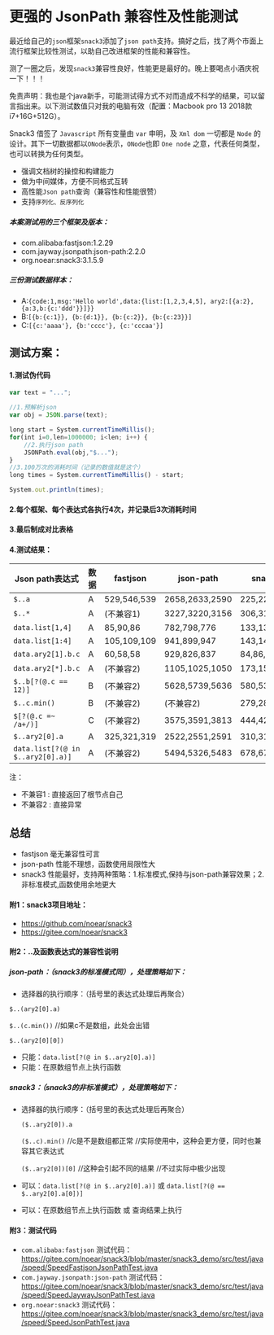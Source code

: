 # 更强的 JsonPath 兼容性及性能测试

最近给自己的`json`框架`snack3`添加了`json path`支持。搞好之后，找了两个市面上流行框架比较性测试，以助自己改进框架的性能和兼容性。



测了一圈之后，发现`snack3`兼容性良好，性能更是最好的。晚上要喝点小酒庆祝一下！！！

免责声明：我也是个java新手，可能测试得方式不对而造成不科学的结果，可以留言指出来。以下测试数值只对我的电脑有效（配置：Macbook pro 13 2018款 i7+16G+512G）。



Snack3 借签了 `Javascript` 所有变量由 `var` 申明，及 `Xml dom` 一切都是 `Node` 的设计。其下一切数据都以`ONode`表示，`ONode`也即 `One node` 之意，代表任何类型，也可以转换为任何类型。
* 强调文档树的操控和构建能力
* 做为中间媒体，方便不同格式互转
* 高性能`Json path`查询（兼容性和性能很赞）
* 支持`序列化、反序列化`



##### 本案测试用的三个框架及版本：
* com.alibaba:fastjson:1.2.29
* com.jayway.jsonpath:json-path:2.2.0
* org.noear:snack3:3.1.5.9

##### 三份测试数据样本：
* A:`{code:1,msg:'Hello world',data:{list:[1,2,3,4,5], ary2:[{a:2},{a:3,b:{c:'ddd'}}]}}`
* B:`[{b:{c:1}}, {b:{d:1}}, {b:{c:2}}, {b:{c:23}}]`
* C:`[{c:'aaaa'}, {b:'cccc'}, {c:'cccaa'}]`

## 测试方案：
#### 1.测试伪代码
```javascript
var text = "...";

//1.预解析json
var obj = JSON.parse(text);

long start = System.currentTimeMillis();
for(int i=0,len=1000000; i<len; i++) {
    //2.执行json path
    JSONPath.eval(obj,"$..."); 
}
//3.100万次的消耗时间（记录的数值就是这个）
long times = System.currentTimeMillis() - start;

System.out.println(times);
```
#### 2.每个框架、每个表达式各执行4次，并记录后3次消耗时间
#### 3.最后制成对比表格

#### 4.测试结果：

| Json path表达式 | 数据 | fastjson | json-path | snack3 |
| --- | --- | ---| --- | --- |
| `$..a` | A | 529,546,539 | 2658,2633,2590 | 225,225,232 |
| `$..*` | A | (不兼容1) | 3227,3220,3156 | 306,315,325 |
| `data.list[1,4]` | A | 85,90,86 | 782,798,776 | 133,137,131 |
| `data.list[1:4]` | A | 105,109,109 | 941,899,947 | 143,145,146 |
| `data.ary2[1].b.c` | A | 60,58,58 | 929,826,837 | 84,86,80 |
| `data.ary2[*].b.c` | A | (不兼容2) | 1105,1025,1050 | 173,152,155 |
| `$..b[?(@.c == 12)]` | B | (不兼容2) | 5628,5739,5636 | 580,535,532 |
| `$..c.min()` | B | (不兼容2) | (不兼容2) | 279,282,285 |
| `$[?(@.c =~ /a+/)]` | C | (不兼容2) | 3575,3591,3813 | 444,423,429 |
| `$..ary2[0].a` | A | 325,321,319 | 2522,2551,2591 | 310,311,314 |
| `data.list[?(@ in $..ary2[0].a)]` | A | (不兼容2) | 5494,5326,5483 | 678,674,667 |

注：
* 不兼容1 : 直接返回了根节点自己
* 不兼容2 : 直接异常

## 总结

* fastjson 毫无兼容性可言
* json-path 性能不理想，函数使用局限性大
* snack3 性能最好，支持两种策略：1.标准模式,保持与json-path兼容效果；2.非标准模式,函数使用余地更大 

#### 附1：snack3项目地址：

* https://github.com/noear/snack3
* https://gitee.com/noear/snack3

#### 附2：..及函数表达式的兼容性说明
##### json-path：（snack3的标准模式同），处理策略如下：
*  选择器的执行顺序：（括号里的表达式处理后再聚合）

  `$..(ary2[0].a)` 
  
  `$..(c.min())`   //如果c不是数组，此处会出错
  
  `$..(ary2[0][0])` 
* 只能：`data.list[?(@ in $..ary2[0].a)]`
* 只能：在原数组节点上执行函数

##### snack3：（snack3的非标准模式），处理策略如下：
* 选择器的执行顺序：（括号里的表达式处理后再聚合）

  `($..ary2[0]).a`    
  
  `($..c).min()`    //c是不是数组都正常 //实际使用中，这种会更方便，同时也兼容其它表达式
  
  `($..ary2[0])[0]` //这种会引起不同的结果 //不过实际中极少出现
* 可以：`data.list[?(@ in $..ary2[0].a)]` 或 `data.list[?(@ == $..ary2[0].a[0])]`

* 可以：在原数组节点上执行函数 或 查询结果上执行

#### 附3：测试代码

* `com.alibaba:fastjson` 测试代码：https://gitee.com/noear/snack3/blob/master/snack3_demo/src/test/java/speed/SpeedFastjsonJsonPathTest.java
* `com.jayway.jsonpath:json-path`  测试代码：https://gitee.com/noear/snack3/blob/master/snack3_demo/src/test/java/speed/SpeedJaywayJsonPathTest.java
* `org.noear:snack3`  测试代码：https://gitee.com/noear/snack3/blob/master/snack3_demo/src/test/java/speed/SpeedJsonPathTest.java